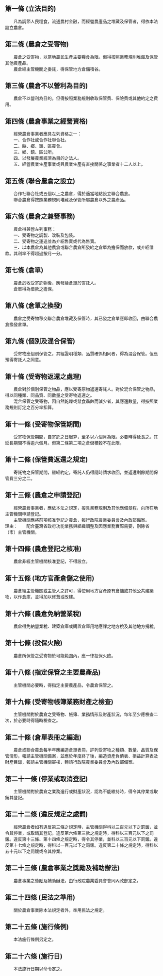 第一條 (立法目的)
-----------------
　　凡為調節人民糧食，流通農村金融，而經營農產品之堆藏及保管者，得依本法設立農倉。  


第二條 (農倉之受寄物)
---------------------
　　農倉之受寄物，以當地農民生產主要糧食為限。但得按照業務規則堆藏及保管其他農產品。  
　　農倉經主管機關之委託，得保管地方倉儲積谷。  


第三條 (農倉不以營利為目的)
---------------------------
　　農倉不以營利為目的。但得按照業務規則收取保管費、保險費或其他約定之費用。  


第四條 (農倉事業之經營資格)
---------------------------
　　經營農倉事業者應具左列資格之一：  
　　一、合作社或合作社聯合社。  
　　二、縣、鄉、鎮、區農會。  
　　三、鄉、鎮、區公所。  
　　四、以發展農業經濟為目的之法人。  
　　五、經營農業生產事業或與農業生產有直接關係之事業者十二人以上。  


第五條 (聯合農倉之設立)
-----------------------
　　合作社聯合社或五個以上之農倉，得於適當地點設立聯合農倉。  
　　聯合農倉得按照業務規則堆藏及保管所屬農倉以外之農產品。  


第六條 (農倉之兼營事務)
-----------------------
　　農倉得兼營左列事務：  
　　一、受寄物之調製、改裝及包裝。  
　　二、受寄物之運送並為介紹售賣或代為售賣。  
　　三、以本農倉為其他農倉或聯合農倉所發給之倉單為擔保而放款，或介紹借款。其利率不得超過按月一分。  


第七條 (倉單)
-------------
　　農倉於收受寄託物後，應發給倉單於寄託人。  
　　倉單得為借款之擔保。  


第八條 (倉單之換發)
-------------------
　　農倉之受寄物移交聯合農倉堆藏及保管時，其已發之倉單應即收回，由聯合農倉換發倉單。  


第九條 (個別及混合保管)
-----------------------
　　受寄物應個別保管之，其經證明種類、品質確係相同者，得為混合保管。但應預得寄託人之同意。  


第十條 (受寄物返還之處理)
-------------------------
　　農倉對於個別保管之物品，應以受寄原物返還寄託人。對於混合保管之物品，得以同種類、同品質、同數量之受寄物返還之。  
　　混合保管之受寄物，因自然乾燥或鼠食蟲蝕而減少者，其應還數量，得按照業務規則訂定之百分率扣算。  


第十一條 (受寄物保管期間)
-------------------------
　　受寄物保管期間，自寄託之日起算，至多以六個月為限。必要時得延長之。其延長期間不得逾六個月。但第二條第二項之倉儲積穀不在此限。  


第十二條 (保管費返還之規定)
---------------------------
　　寄託物之保管期間，雖經約定，寄託人仍得隨時請求收回，並返還剩餘期間保管費三分之二。  


第十三條 (農倉之申請登記)
-------------------------
　　經營農倉事業者，應依本法之規定，擬具業務規則及其他應備章程，向所在地主管機關申請登記。  
　　主管機關應將前項核准登記之農倉，報行政院農業委員會及內政部備案。  
理由：　　配合臺灣省政府功能業務與組織調整及因應業務實際需要，刪除省（市）主管機關。

第十四條 (農倉登記之核准)
-------------------------
　　農倉非經主管機關核准登記，不得設立。  


第十五條 (地方官產倉儲之使用)
-----------------------------
　　農倉經主管機關或主管人之許可，得使用地方官產原有倉儲或其他公共建築物，以作倉庫，並得加以修葺或改建。  


第十六條 (農倉免納營業稅)
-------------------------
　　農倉得免納營業稅、建築倉庫或購置倉庫用地應課之地方稅及其他地方捐稅。  


第十七條 (投保火險)
-------------------
　　農倉所保管之受寄物於可能範圍內，應一律投保火險。  


第十八條 (指定保管之主要農產品)
-------------------------------
　　主管機關必要時，得指定主要農產品，令農倉保管之。  


第十九條 (受寄物帳簿業務財產之檢查)
-----------------------------------
　　主管機關對於農倉之受寄物、帳簿、業務情形及財產狀況，每年至少應檢查二次，於必要時得隨時檢查之。  


第二十條 (倉單表冊之編造)
-------------------------
　　農倉或聯合農倉每半年應編造倉單表冊，詳列受寄物之種類、數量、品質及保管情形，報請主管機關備案，並應於年度終了後，編造資產負債表、損益計算表及財產目錄，報請主管機關審核，轉請行政院農業委員會及內政部備案。  


第二十一條 (停業或取消登記)
---------------------------
　　主管機關對於農倉之業務進行或財產狀況，認為不能維持時，得令其停業或取銷其登記。  


第二十二條 (違反規定之處罰)
---------------------------
　　經營農倉者如有違反第三條之規定時，主管機關得科以三百元以下之罰鍰，並令其停業，或取銷其登記。違反第六條第三款之規定時，得科以三百元以下之罰鍰。違反第十三條、第十四條之規定時，得令其停業，並科以三百元以下罰鍰。違反第十七條之規定時，得科以一百元以下之罰鍰。違反第二十條之規定時，得科以五十元以下之罰鍰或令其停業。  


第二十三條 (農倉事業之獎勵及補助辦法)
-------------------------------------
　　農倉事業之獎勵及補助辦法，由行政院農業委員會會同內政部定之。  


第二十四條 (民法之準用)
-----------------------
　　關於農倉事業除本法規定者外，準用民法之規定。  


第二十五條 (施行條例)
---------------------
　　本法施行條例另定之。  


第二十六條 (施行日)
-------------------
　　本法施行日期以命令定之。